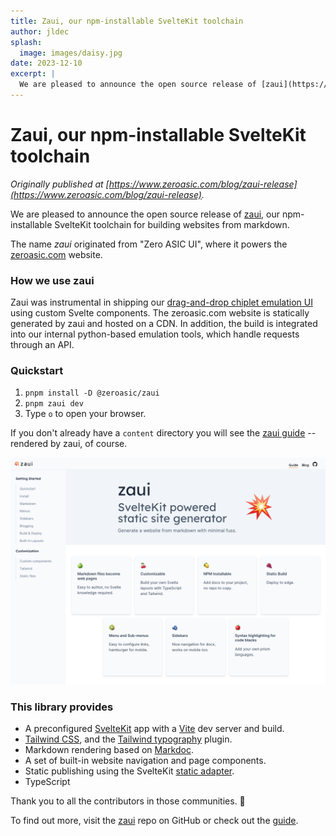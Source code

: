 ```yaml
---
title: Zaui, our npm-installable SvelteKit toolchain
author: jldec
splash:
  image: images/daisy.jpg
date: 2023-12-10
excerpt: |
  We are pleased to announce the open source release of [zaui](https://github.com/zeroasiccorp/zaui), our npm-installable SvelteKit toolchain for building websites from markdown.
---
```


# Zaui, our npm-installable SvelteKit toolchain

_Originally published at [https://www.zeroasic.com/blog/zaui-release](https://www.zeroasic.com/blog/zaui-release)._

We are pleased to announce the open source release of [zaui](https://github.com/zeroasiccorp/zaui), our npm-installable SvelteKit toolchain for building websites from markdown.

The name *zaui* originated from "Zero ASIC UI", where it powers the [zeroasic.com](https://www.zeroasic.com/) website.

### How we use zaui

Zaui was instrumental in shipping our [drag-and-drop chiplet emulation UI](https://www.zeroasic.com/emulation) using custom Svelte components. The zeroasic.com website is statically generated by zaui and hosted on a CDN. In addition, the build is integrated into our internal python-based emulation tools, which handle requests through an API.

### Quickstart

1. `pnpm install -D @zeroasic/zaui`
2. `pnpm zaui dev`
3. Type `o` to open your browser.

If you don't already have a `content` directory you will see the [zaui guide](https://zaui.zeroasic.com/guide/quickstart) -- rendered by zaui, of course.

![zaui screenshot](images/zaui.png)

### This library provides

- A preconfigured [SvelteKit](https://kit.svelte.dev/docs/introduction) app with a [Vite](https://vitejs.dev/) dev server and build.
- [Tailwind CSS](https://tailwindcss.com/docs/installation), and the [Tailwind typography](https://tailwindcss.com/docs/typography-plugin) plugin.
- Markdown rendering based on [Markdoc](https://github.com/markdoc/markdoc).
- A set of built-in website navigation and page components.
- Static publishing using the SvelteKit [static adapter](https://kit.svelte.dev/docs/adapter-static).
- TypeScript

Thank you to all the contributors in those communities. 🙏

To find out more, visit the [zaui](https://github.com/zeroasiccorp/zaui) repo on GitHub or check out the [guide](https://zaui.zeroasic.com/guide/quickstart).
